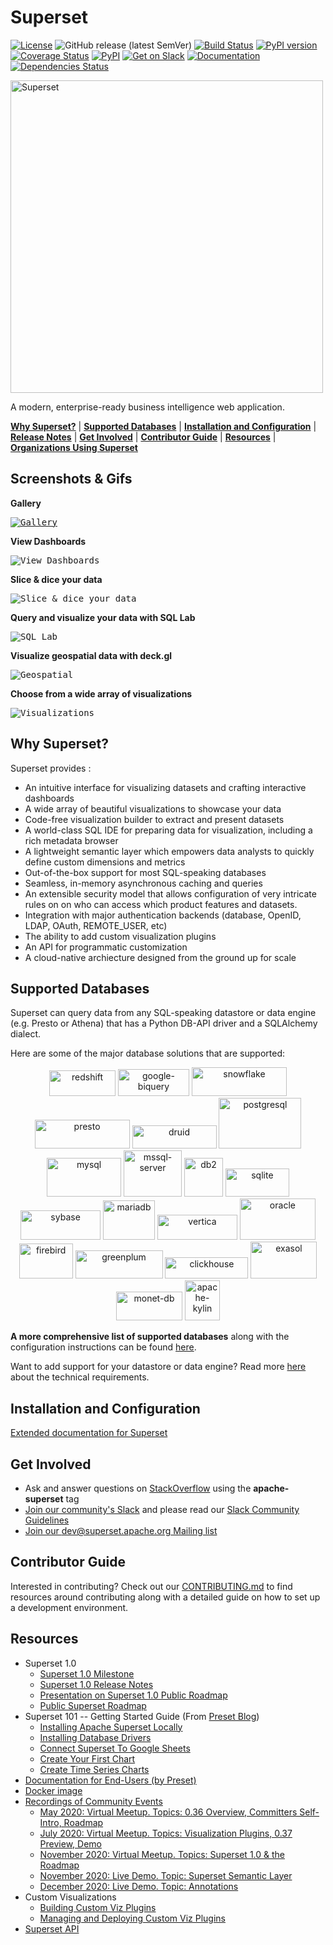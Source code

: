<!--
Licensed to the Apache Software Foundation (ASF) under one
or more contributor license agreements.  See the NOTICE file
distributed with this work for additional information
regarding copyright ownership.  The ASF licenses this file
to you under the Apache License, Version 2.0 (the
"License"); you may not use this file except in compliance
with the License.  You may obtain a copy of the License at

  http://www.apache.org/licenses/LICENSE-2.0

Unless required by applicable law or agreed to in writing,
software distributed under the License is distributed on an
"AS IS" BASIS, WITHOUT WARRANTIES OR CONDITIONS OF ANY
KIND, either express or implied.  See the License for the
specific language governing permissions and limitations
under the License.
-->

Superset
=========

[![License](https://img.shields.io/badge/License-Apache%202.0-blue.svg)](https://opensource.org/licenses/Apache-2.0)
![GitHub release (latest SemVer)](https://img.shields.io/github/v/release/apache/superset)
[![Build Status](https://github.com/apache/superset/workflows/Python/badge.svg)](https://github.com/apache/superset/actions)
[![PyPI version](https://badge.fury.io/py/apache-superset.svg)](https://badge.fury.io/py/apache-superset)
[![Coverage Status](https://codecov.io/github/apache/superset/coverage.svg?branch=master)](https://codecov.io/github/apache/superset)
[![PyPI](https://img.shields.io/pypi/pyversions/apache-superset.svg?maxAge=2592000)](https://pypi.python.org/pypi/apache-superset)
[![Get on Slack](https://img.shields.io/badge/slack-join-orange.svg)](https://join.slack.com/t/apache-superset/shared_invite/zt-g8lpruog-HeqpgYrwdfrD5OYhlU7hPQ)
[![Documentation](https://img.shields.io/badge/docs-apache.org-blue.svg)](https://superset.apache.org)
[![Dependencies Status](https://david-dm.org/apache/superset/status.svg?path=superset-frontend)](https://david-dm.org/apache/superset?path=superset-frontend)

<img
  src="https://github.com/apache/superset/raw/master/superset-frontend/branding/superset-logo-horiz-apache.png"
  alt="Superset"
  width="500"
/>

A modern, enterprise-ready business intelligence web application.

[**Why Superset?**](#why-superset) |
[**Supported Databases**](#supported-databases) |
[**Installation and Configuration**](#installation-and-configuration) |
[**Release Notes**](RELEASING/README.md#release-notes-for-recent-releases) |
[**Get Involved**](#get-involved) |
[**Contributor Guide**](#contributor-guide) |
[**Resources**](#resources) |
[**Organizations Using Superset**](INTHEWILD.md)


## Screenshots & Gifs

**Gallery**

<kbd><a href="https://superset.apache.org/gallery"><img title="Gallery" src="https://raw.githubusercontent.com/apache/superset/master/superset-frontend/images/screenshots/gallery.jpg"></a></kbd><br/>

**View Dashboards**

<kbd><img title="View Dashboards" src="https://raw.githubusercontent.com/apache/superset/master/superset-frontend/images/screenshots/slack_dash.jpg"></kbd><br/>

**Slice & dice your data**

<kbd><img title="Slice & dice your data" src="https://raw.githubusercontent.com/apache/superset/master/superset-frontend/images/screenshots/explore.jpg"></kbd><br/>

**Query and visualize your data with SQL Lab**

<kbd><img title="SQL Lab" src="https://raw.githubusercontent.com/apache/superset/master/superset-frontend/images/screenshots/sql_lab.jpg"></kbd><br/>

**Visualize geospatial data with deck.gl**

<kbd><img title="Geospatial" src="https://raw.githubusercontent.com/apache/superset/master/superset-frontend/images/screenshots/geospatial_dash.jpg"></kbd><br/>

**Choose from a wide array of visualizations**

<kbd><img title="Visualizations" src="https://raw.githubusercontent.com/apache/superset/master/superset-frontend/images/screenshots/explore_visualizations.jpg"></kbd><br/>


## Why Superset?

Superset provides :

* An intuitive interface for visualizing datasets and
    crafting interactive dashboards
* A wide array of beautiful visualizations to showcase your data
* Code-free visualization builder to extract and present datasets
* A world-class SQL IDE for preparing data for visualization, including a rich metadata browser
* A lightweight semantic layer which empowers data analysts to quickly define custom dimensions and metrics
* Out-of-the-box support for most SQL-speaking databases
* Seamless, in-memory asynchronous caching and queries
* An extensible security model that allows configuration of very intricate rules on
    on who can access which product features and datasets.
* Integration with major
    authentication backends (database, OpenID, LDAP, OAuth, REMOTE_USER, etc)
* The ability to add custom visualization plugins
* An API for programmatic customization
* A cloud-native archiecture designed from the ground up for scale

## Supported Databases

Superset can query data from any SQL-speaking datastore or data engine (e.g. Presto or Athena) that has a Python DB-API driver and a SQLAlchemy dialect.

Here are some of the major database solutions that are supported:

<p align="center">
  <img src="superset-frontend/images/redshift.png" alt="redshift" border="0" width="106" height="41"/>
  <img src="superset-frontend/images/google-biquery.png" alt="google-biquery" border="0" width="114" height="43"/>
  <img src="superset-frontend/images/snowflake.png" alt="snowflake" border="0" width="152" height="46"/>
  <img src="superset-frontend/images/presto.png" alt="presto" border="0" width="152" height="46"/>
  <img src="superset-frontend/images/druid.png" alt="druid" border="0" width="135" height="37" />
  <img src="superset-frontend/images/postgresql.png" alt="postgresql" border="0" width="132" height="81" />
  <img src="superset-frontend/images/mysql.png" alt="mysql" border="0" width="119" height="62" />
  <img src="superset-frontend/images/mssql-server.png" alt="mssql-server" border="0" width="93" height="74" />
  <img src="superset-frontend/images/db2.png" alt="db2" border="0" width="62" height="62" />
  <img src="superset-frontend/images/sqlite.png" alt="sqlite" border="0" width="102" height="45" />
  <img src="superset-frontend/images/sybase.png" alt="sybase" border="0" width="128" height="47" />
  <img src="superset-frontend/images/mariadb.png" alt="mariadb" border="0" width="83" height="63" />
  <img src="superset-frontend/images/vertica.png" alt="vertica" border="0" width="128" height="40" />
  <img src="superset-frontend/images/oracle.png" alt="oracle" border="0" width="121" height="66" />
  <img src="superset-frontend/images/firebird.png" alt="firebird" border="0" width="86" height="56" />
  <img src="superset-frontend/images/greenplum.png" alt="greenplum" border="0" width="140" height="45" />
  <img src="superset-frontend/images/clickhouse.png" alt="clickhouse" border="0" width="133" height="34" />
  <img src="superset-frontend/images/exasol.png" alt="exasol" border="0" width="106" height="59" />
  <img src="superset-frontend/images/monet-db.png" alt="monet-db" border="0" width="106" height="46" />
  <img src="superset-frontend/images/apache-kylin.png" alt="apache-kylin" border="0" width="56" height="64"/>
</p>

**A more comprehensive list of supported databases** along with the configuration instructions can be found
[here](https://superset.apache.org/docs/databases/installing-database-drivers).

Want to add support for your datastore or data engine? Read more [here](https://superset.apache.org/docs/frequently-asked-questions#does-superset-work-with-insert-database-engine-here) about the technical requirements.


## Installation and Configuration

[Extended documentation for Superset](https://superset.apache.org/docs/installation/installing-superset-using-docker-compose)

## Get Involved

* Ask and answer questions on [StackOverflow](https://stackoverflow.com/questions/tagged/apache-superset) using the **apache-superset** tag
* [Join our community's Slack](https://join.slack.com/t/apache-superset/shared_invite/zt-g8lpruog-HeqpgYrwdfrD5OYhlU7hPQ)
  and please read our [Slack Community Guidelines](CODE_OF_CONDUCT.md#slack-community-guidelines)
* [Join our dev@superset.apache.org Mailing list](https://lists.apache.org/list.html?dev@superset.apache.org)


## Contributor Guide

Interested in contributing? Check out our
[CONTRIBUTING.md](https://github.com/apache/superset/blob/master/CONTRIBUTING.md)
to find resources around contributing along with a detailed guide on
how to set up a development environment.


## Resources

* Superset 1.0
  * [Superset 1.0 Milestone](https://superset.apache.org/docs/version-one)
  * [Superset 1.0 Release Notes](https://github.com/apache/superset/tree/master/RELEASING/release-notes-1-0)
  * [Presentation on Superset 1.0 Public Roadmap](https://docs.google.com/presentation/d/1FGgyI8tLWLUPSQ5eEno78bylLfobj9O2W4yoUoFYHH8/edit#slide=id.g9c182b81b9_1_0)
  * [Public Superset Roadmap](https://github.com/apache-superset/superset-roadmap/projects/1)
* Superset 101 -- Getting Started Guide (From [Preset Blog](https://preset.io/blog/))
  * [Installing Apache Superset Locally](https://preset.io/blog/2020-05-11-getting-started-installing-superset/)
  * [Installing Database Drivers](https://preset.io/blog/2020-05-18-install-db-drivers/)
  * [Connect Superset To Google Sheets](https://preset.io/blog/2020-06-01-connect-superset-google-sheets/)
  * [Create Your First Chart](https://preset.io/blog/2020-06-08-first-chart/)
  * [Create Time Series Charts](https://preset.io/blog/2020-06-26-timeseries-chart/)
* [Documentation for End-Users (by Preset)](https://docs.preset.io/)
* [Docker image](https://hub.docker.com/r/apache/superset)
* [Recordings of Community Events](https://www.youtube.com/channel/UCMuwrvBsg_jjI2gLcm04R0g)
  * [May 2020: Virtual Meetup. Topics: 0.36 Overview, Committers Self-Intro, Roadmap](https://www.youtube.com/watch?v=tXGDmqjmcTs&t=20s)
  * [July 2020: Virtual Meetup. Topics: Visualization Plugins, 0.37 Preview, Demo](https://www.youtube.com/watch?v=f6up5x_iRbI)
  * [November 2020: Virtual Meetup. Topics: Superset 1.0 & the Roadmap](https://www.youtube.com/watch?v=GwtWRUSEjk4)
  * [November 2020: Live Demo. Topic: Superset Semantic Layer](https://www.youtube.com/watch?v=8VL4ZPLFUYI)
  * [December 2020: Live Demo. Topic: Annotations](https://www.youtube.com/watch?v=Yk6bKgphj1Q)
* Custom Visualizations
  * [Building Custom Viz Plugins](https://superset.apache.org/docs/installation/building-custom-viz-plugins)
  * [Managing and Deploying Custom Viz Plugins](https://medium.com/nmc-techblog/apache-superset-manage-custom-viz-plugins-in-production-9fde1a708e55)
* [Superset API](https://superset.apache.org/docs/rest-api)
